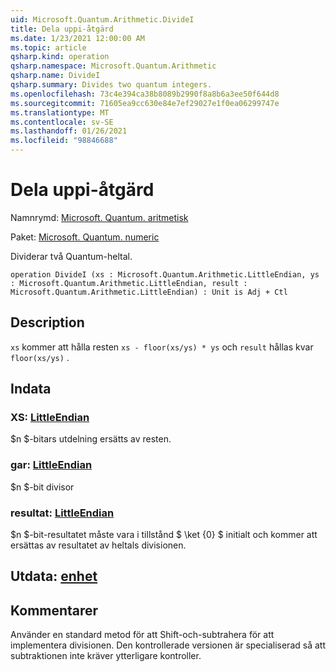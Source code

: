 ```yaml
---
uid: Microsoft.Quantum.Arithmetic.DivideI
title: Dela uppi-åtgärd
ms.date: 1/23/2021 12:00:00 AM
ms.topic: article
qsharp.kind: operation
qsharp.namespace: Microsoft.Quantum.Arithmetic
qsharp.name: DivideI
qsharp.summary: Divides two quantum integers.
ms.openlocfilehash: 73c4e394ca38b8089b2990f8a8b6a3ee50f644d8
ms.sourcegitcommit: 71605ea9cc630e84e7ef29027e1f0ea06299747e
ms.translationtype: MT
ms.contentlocale: sv-SE
ms.lasthandoff: 01/26/2021
ms.locfileid: "98846688"
---
```

# <a name="dividei-operation"></a>Dela uppi-åtgärd

Namnrymd: [Microsoft. Quantum. aritmetisk](xref:Microsoft.Quantum.Arithmetic)

Paket: [Microsoft. Quantum. numeric](https://nuget.org/packages/Microsoft.Quantum.Numerics)


Dividerar två Quantum-heltal.

```qsharp
operation DivideI (xs : Microsoft.Quantum.Arithmetic.LittleEndian, ys : Microsoft.Quantum.Arithmetic.LittleEndian, result : Microsoft.Quantum.Arithmetic.LittleEndian) : Unit is Adj + Ctl
```


## <a name="description"></a>Description

`xs` kommer att hålla resten `xs - floor(xs/ys) * ys` och `result` hållas kvar `floor(xs/ys)` .

## <a name="input"></a>Indata

### <a name="xs--littleendian"></a>XS: [LittleEndian](xref:Microsoft.Quantum.Arithmetic.LittleEndian)

$n $-bitars utdelning ersätts av resten.


### <a name="ys--littleendian"></a>gar: [LittleEndian](xref:Microsoft.Quantum.Arithmetic.LittleEndian)

$n $-bit divisor


### <a name="result--littleendian"></a>resultat: [LittleEndian](xref:Microsoft.Quantum.Arithmetic.LittleEndian)

$n $-bit-resultatet måste vara i tillstånd $ \ket {0} $ initialt och kommer att ersättas av resultatet av heltals divisionen.



## <a name="output--unit"></a>Utdata: [enhet](xref:microsoft.quantum.lang-ref.unit)



## <a name="remarks"></a>Kommentarer

Använder en standard metod för att Shift-och-subtrahera för att implementera divisionen.
Den kontrollerade versionen är specialiserad så att subtraktionen inte kräver ytterligare kontroller.